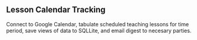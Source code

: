 ## Lesson Calendar Tracking

Connect to Google Calendar, tabulate scheduled teaching lessons for time period, save views of data to SQLLite, and email digest to necesary parties.  

